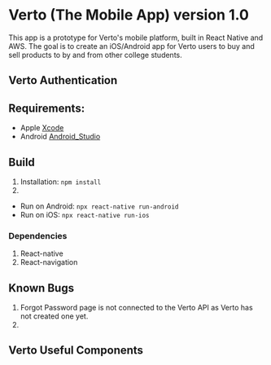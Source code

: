# Verto (The Mobile App) version 1.0 
This app is a prototype for Verto's mobile platform, built in React Native and AWS. The goal is to create an iOS/Android app for Verto users to buy and sell products to by and from other college students. 

## Verto Authentication 

## Requirements: 
* Apple [Xcode](https://developer.apple.com/xcode/)
* Android [Android_Studio](https://developer.android.com/studio/)

## Build 
1. Installation: ``` npm install ```
2. 
* Run on Android: ``` npx react-native run-android ```
* Run on iOS: ```npx react-native run-ios ```

### Dependencies
1. React-native
2. React-navigation

## Known Bugs
1. Forgot Password page is not connected to the Verto API as Verto has not created one yet.
2.

## Verto Useful Components
